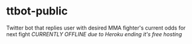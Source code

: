 # ttbot-public
Twitter bot that replies user with desired MMA fighter's current odds for next fight
*CURRENTLY OFFLINE due to Heroku ending it's free hosting*
